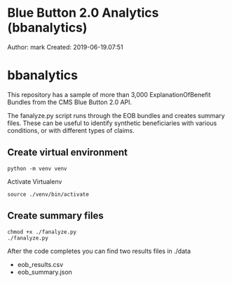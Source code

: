 # Blue Button 2.0 Analytics (bbanalytics)

Author: mark
Created: 2019-06-19.07:51

# bbanalytics

This repository has a sample of more than 3,000
ExplanationOfBenefit Bundles from the CMS Blue Button 2.0 API.

The fanalyze.py script runs through the EOB bundles 
and creates summary files. These can be useful to
identify synthetic beneficiaries with various conditions,
or with different types of claims. 

## Create virtual environment

    python -m venv venv

Activate Virtualenv

    source ./venv/bin/activate

    
## Create summary files

    chmod +x ./fanalyze.py
    ./fanalyze.py
    
After the code completes you can find two results
files in ./data

- eob_results.csv
- eob_summary.json



    
    
    
